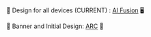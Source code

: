 
📱 Design for all devices (CURRENT) : [AI Fusion](https://www.figma.com/file/yPhSiKCW4hLfk6fX1bK4ju/AI-Fusion?type=design&node-id=414%3A117&mode=design&t=3zywld4ej8BJUYah-1) 🖥️

🎨 Banner and Initial Design: [ARC](https://www.figma.com/file/3wcCV1AZt0vYSdJa4ZK3ie/ARC-Banner?type=design&node-id=0%3A1&mode=design&t=noyOyObKS9p5VB6r-1) 🎉